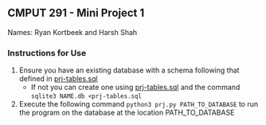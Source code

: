 ## CMPUT 291 - Mini Project 1
Names: Ryan Kortbeek and Harsh Shah

### Instructions for Use
1. Ensure you have an existing database with a schema following that defined in [prj-tables.sql](prj-tables.sql)
    - If not you can create one using [prj-tables.sql](prj-tables.sql) and the command `sqlite3 NAME.db <prj-tables.sql`
2. Execute the following command `python3 prj.py PATH_TO_DATABASE` to run the program on the database at the location PATH_TO_DATABASE